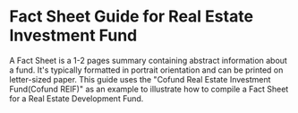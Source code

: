 # Fact Sheet Guide for Real Estate Investment Fund

A Fact Sheet is a 1-2 pages summary containing abstract information about a fund. It's typically formatted in portrait orientation and can be printed on letter-sized paper. This guide uses the "Cofund Real Estate Investment Fund(Cofund REIF)" as an example to illustrate how to compile a Fact Sheet for a Real Estate Development Fund.

